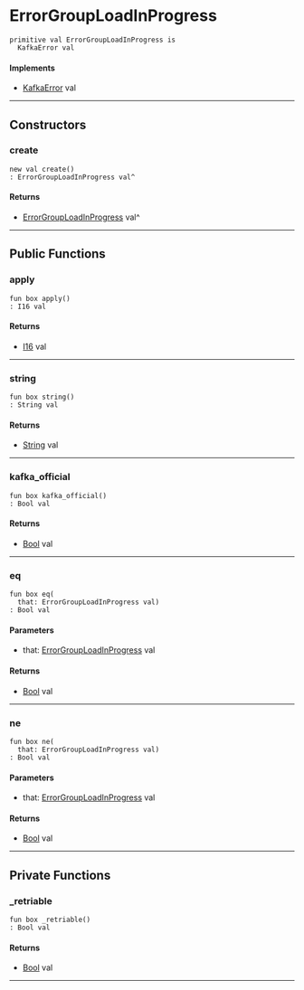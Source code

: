 # ErrorGroupLoadInProgress

```pony
primitive val ErrorGroupLoadInProgress is
  KafkaError val
```

#### Implements

* [KafkaError](pony-kafka-KafkaError) val

---

## Constructors

### create

```pony
new val create()
: ErrorGroupLoadInProgress val^
```

#### Returns

* [ErrorGroupLoadInProgress](pony-kafka-ErrorGroupLoadInProgress) val^

---

## Public Functions

### apply

```pony
fun box apply()
: I16 val
```

#### Returns

* [I16](builtin-I16) val

---

### string

```pony
fun box string()
: String val
```

#### Returns

* [String](builtin-String) val

---

### kafka_official

```pony
fun box kafka_official()
: Bool val
```

#### Returns

* [Bool](builtin-Bool) val

---

### eq

```pony
fun box eq(
  that: ErrorGroupLoadInProgress val)
: Bool val
```
#### Parameters

*   that: [ErrorGroupLoadInProgress](pony-kafka-ErrorGroupLoadInProgress) val

#### Returns

* [Bool](builtin-Bool) val

---

### ne

```pony
fun box ne(
  that: ErrorGroupLoadInProgress val)
: Bool val
```
#### Parameters

*   that: [ErrorGroupLoadInProgress](pony-kafka-ErrorGroupLoadInProgress) val

#### Returns

* [Bool](builtin-Bool) val

---

## Private Functions

### _retriable

```pony
fun box _retriable()
: Bool val
```

#### Returns

* [Bool](builtin-Bool) val

---

